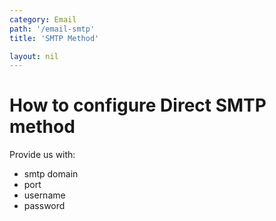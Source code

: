 ```yaml
---
category: Email
path: '/email-smtp'
title: 'SMTP Method'

layout: nil
---
```


# How to configure Direct SMTP method

Provide us with:

* smtp domain
* port
* username
* password